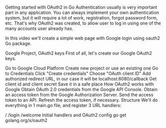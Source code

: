 Getting started with OAuth2 in Go
Authentication usually is very important part in any application. You can always implement your own authentication system, but it will require a lot of work, registration, forgot password form, etc. That's why OAuth2 was created, to allow user to log in using one of the many accounts user already has.

In this video we'll create a simple web page with Google login using oauth2 Go package.

Google Project, OAuth2 keys
First of all, let's create our Google OAuth2 keys.

Go to Google Cloud Platform
Create new project or use an existing one
Go to Credentials
Click "Create credentials"
Choose "OAuth client ID"
Add authorized redirect URL, in our case it will be localhost:8080/callback
Get client id and client secret
Save it in a safe place
How OAuth2 works with Google
Obtain OAuth 2.0 credentials from the Google API Console.
Obtain an access token from the Google Authorization Server.
Send the access token to an API.
Refresh the access token, if necessary.
Structure
We'll do everything in 1 main.go file, and register 3 URL handlers:

/
/login
/welcome
Initial handlers and OAuth2 config
go get golang.org/x/oauth2
